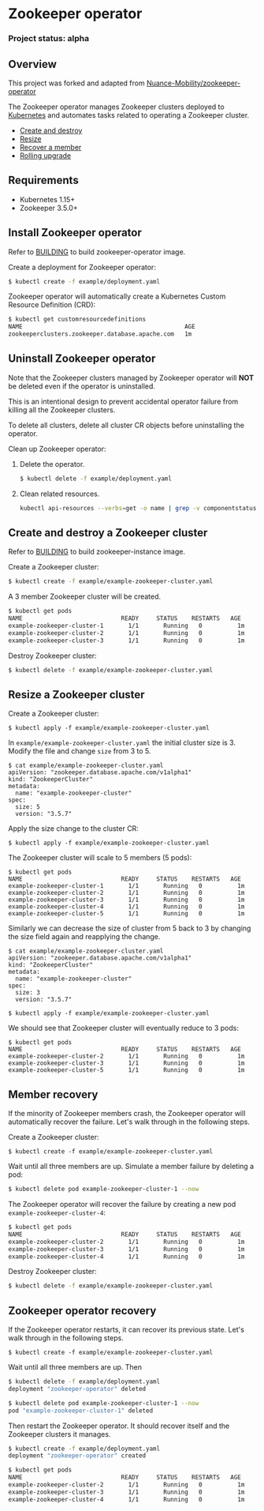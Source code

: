 # Zookeeper operator

### Project status: alpha

## Overview

This project was forked and adapted from [Nuance-Mobility/zookeeper-operator][original-operator-url]

The Zookeeper operator manages Zookeeper clusters deployed to [Kubernetes][k8s-home] and automates tasks related to operating a Zookeeper cluster.

- [Create and destroy](#create-and-destroy-a-zookeeper-cluster)
- [Resize](#resize-a-zookeeper-cluster)
- [Recover a member](#member-recovery)
- [Rolling upgrade](#upgrade-a-zookeeper-cluster)

## Requirements

- Kubernetes 1.15+
- Zookeeper 3.5.0+

## Install Zookeeper operator

Refer to [BUILDING][building-doc] to build zookeeper-operator image.

Create a deployment for Zookeeper operator:

```bash
$ kubectl create -f example/deployment.yaml
```

Zookeeper operator will automatically create a Kubernetes Custom Resource Definition (CRD):

```bash
$ kubectl get customresourcedefinitions
NAME                                              AGE
zookeeperclusters.zookeeper.database.apache.com   1m
```

## Uninstall Zookeeper operator

Note that the Zookeeper clusters managed by Zookeeper operator will **NOT** be deleted even if the operator is uninstalled.

This is an intentional design to prevent accidental operator failure from killing all the Zookeeper clusters.

To delete all clusters, delete all cluster CR objects before uninstalling the operator.

Clean up Zookeeper operator:

1. Delete the operator.

    ```bash
    $ kubectl delete -f example/deployment.yaml
    ```

2. Clean related resources.

    ```bash
    kubectl api-resources --verbs=get -o name | grep -v componentstatus | xargs -n 1 kubectl get  --show-kind --ignore-not-found -l app=zookeeper-operator -o name| xargs kubectl delete
    ```

## Create and destroy a Zookeeper cluster

Refer to [BUILDING][building-doc] to build zookeeper-instance image.

Create a Zookeeper cluster:
```bash
$ kubectl create -f example/example-zookeeper-cluster.yaml
```

A 3 member Zookeeper cluster will be created.

```bash
$ kubectl get pods
NAME                            READY     STATUS    RESTARTS   AGE
example-zookeeper-cluster-1       1/1       Running   0          1m
example-zookeeper-cluster-2       1/1       Running   0          1m
example-zookeeper-cluster-3       1/1       Running   0          1m
```

Destroy Zookeeper cluster:

```bash
$ kubectl delete -f example/example-zookeeper-cluster.yaml
```

## Resize a Zookeeper cluster

Create a Zookeeper cluster:

```
$ kubectl apply -f example/example-zookeeper-cluster.yaml
```

In `example/example-zookeeper-cluster.yaml` the initial cluster size is 3.
Modify the file and change `size` from 3 to 5.

```
$ cat example/example-zookeeper-cluster.yaml
apiVersion: "zookeeper.database.apache.com/v1alpha1"
kind: "ZookeeperCluster"
metadata:
  name: "example-zookeeper-cluster"
spec:
  size: 5
  version: "3.5.7"
```

Apply the size change to the cluster CR:
```
$ kubectl apply -f example/example-zookeeper-cluster.yaml
```
The Zookeeper cluster will scale to 5 members (5 pods):
```
$ kubectl get pods
NAME                            READY     STATUS    RESTARTS   AGE
example-zookeeper-cluster-1       1/1       Running   0          1m
example-zookeeper-cluster-2       1/1       Running   0          1m
example-zookeeper-cluster-3       1/1       Running   0          1m
example-zookeeper-cluster-4       1/1       Running   0          1m
example-zookeeper-cluster-5       1/1       Running   0          1m
```

Similarly we can decrease the size of cluster from 5 back to 3 by changing the size field again and reapplying the change.

```
$ cat example/example-zookeeper-cluster.yaml
apiVersion: "zookeeper.database.apache.com/v1alpha1"
kind: "ZookeeperCluster"
metadata:
  name: "example-zookeeper-cluster"
spec:
  size: 3
  version: "3.5.7"
```
```
$ kubectl apply -f example/example-zookeeper-cluster.yaml
```

We should see that Zookeeper cluster will eventually reduce to 3 pods:

```
$ kubectl get pods
NAME                            READY     STATUS    RESTARTS   AGE
example-zookeeper-cluster-2       1/1       Running   0          1m
example-zookeeper-cluster-3       1/1       Running   0          1m
example-zookeeper-cluster-5       1/1       Running   0          1m
```

## Member recovery

If the minority of Zookeeper members crash, the Zookeeper operator will automatically recover the failure.
Let's walk through in the following steps.

Create a Zookeeper cluster:

```
$ kubectl create -f example/example-zookeeper-cluster.yaml
```

Wait until all three members are up. Simulate a member failure by deleting a pod:

```bash
$ kubectl delete pod example-zookeeper-cluster-1 --now
```

The Zookeeper operator will recover the failure by creating a new pod `example-zookeeper-cluster-4`:

```bash
$ kubectl get pods
NAME                            READY     STATUS    RESTARTS   AGE
example-zookeeper-cluster-2       1/1       Running   0          1m
example-zookeeper-cluster-3       1/1       Running   0          1m
example-zookeeper-cluster-4       1/1       Running   0          1m
```

Destroy Zookeeper cluster:
```bash
$ kubectl delete -f example/example-zookeeper-cluster.yaml
```

## Zookeeper operator recovery

If the Zookeeper operator restarts, it can recover its previous state.
Let's walk through in the following steps.

```
$ kubectl create -f example/example-zookeeper-cluster.yaml
```

Wait until all three members are up. Then

```bash
$ kubectl delete -f example/deployment.yaml
deployment "zookeeper-operator" deleted

$ kubectl delete pod example-zookeeper-cluster-1 --now
pod "example-zookeeper-cluster-1" deleted
```

Then restart the Zookeeper operator. It should recover itself and the Zookeeper clusters it manages.

```bash
$ kubectl create -f example/deployment.yaml
deployment "zookeeper-operator" created

$ kubectl get pods
NAME                            READY     STATUS    RESTARTS   AGE
example-zookeeper-cluster-2       1/1       Running   0          1m
example-zookeeper-cluster-3       1/1       Running   0          1m
example-zookeeper-cluster-4       1/1       Running   0          1m
```


[k8s-home]: http://kubernetes.io
[original-operator-url]: https://github.com/Nuance-Mobility/zookeeper-operator
[building-doc]: ./doc/BUILDING.md